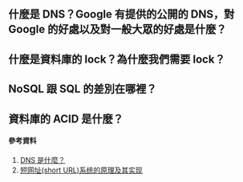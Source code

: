## 什麼是 DNS？Google 有提供的公開的 DNS，對 Google 的好處以及對一般大眾的好處是什麼？


## 什麼是資料庫的 lock？為什麼我們需要 lock？


## NoSQL 跟 SQL 的差別在哪裡？


## 資料庫的 ACID 是什麼？

#### 參考資料
1. [DNS 是什麼？](https://www.stockfeel.com.tw/dns-%E4%BC%BA%E6%9C%8D%E5%99%A8%E6%98%AF%E4%BB%80%E9%BA%BC%EF%BC%9F%E5%A6%82%E4%BD%95%E9%81%8B%E7%94%A8%EF%BC%9F/)
2. [短网址(short URL)系统的原理及其实现](https://hufangyun.com/2017/short-url/)

